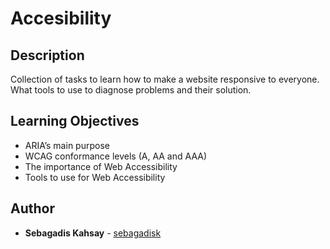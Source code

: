 # Accesibility

## Description
Collection of tasks to learn how to make a website responsive to everyone. What tools to use to diagnose problems and their solution.

## Learning Objectives
- ARIA’s main purpose
- WCAG conformance levels (A, AA and AAA)
- The importance of Web Accessibility
- Tools to use for Web Accessibility

## Author
* **Sebagadis Kahsay** - [sebagadisk](https://github.com/sebagadisk)
